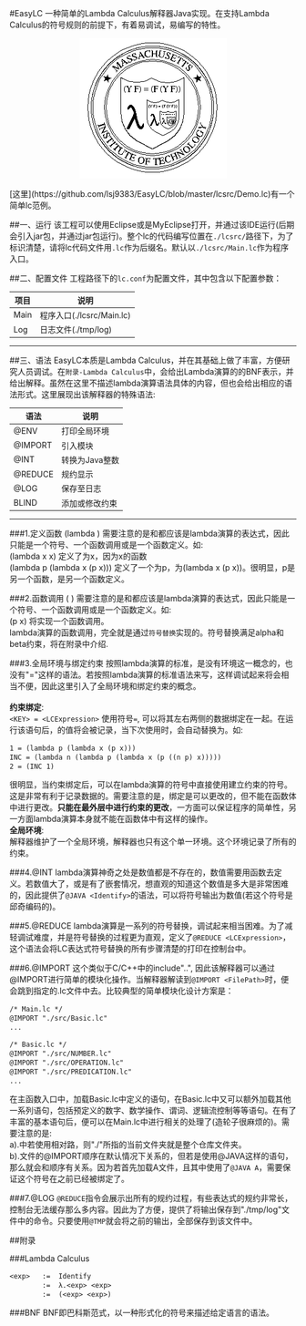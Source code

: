 #EasyLC
一种简单的Lambda Calculus解释器Java实现。在支持Lambda Calculus的符号规则的前提下，有着易调试，易编写的特性。
<p align="center">
  <img src="https://github.com/lsj9383/EasyLC/blob/master/icon/title.png?raw=true" alt="Y"/>
</p>
[这里](https://github.com/lsj9383/EasyLC/blob/master/lcsrc/Demo.lc)有一个简单lc范例。
	
##一、运行
该工程可以使用Eclipse或是MyEclipse打开，并通过该IDE运行(后期会引入jar包，并通过jar包运行)。整个lc的代码编写位置在`./lcsrc/`路径下，为了标识清楚，请将lc代码文件用`.lc`作为后缀名。默认以`./lcsrc/Main.lc`作为程序入口。

##二、配置文件
工程路径下的`lc.conf`为配置文件，其中包含以下配置参数：

项目 | 说明 
-----|-----------------------------
Main | 程序入口(./lcsrc/Main.lc)
Log  | 日志文件(./tmp/log)
-----------------------------------

##三、语法
EasyLC本质是Lambda Calculus，并在其基础上做了丰富，方便研究人员调试。在`附录-Lambda Calculus`中，会给出Lambda演算的的BNF表示，并给出解释。虽然在这里不描述lambda演算语法具体的内容，但也会给出相应的语法形式。这里展现出该解释器的特殊语法:

语法    | 说明 
--------|------
@ENV    | 打印全局环境
@IMPORT | 引入模块
@INT    | 转换为Java整数
@REDUCE | 规约显示
@LOG    | 保存至日志
BLIND   | 添加或修改约束
---------------------------

###1.定义函数
(lambda <param> <body>)
需要注意的是<param>和<body>都应该是lambda演算的表达式，因此只能是一个符号、一个函数调用或是一个函数定义。如:<br>
(lambda x x) 定义了<param>为x，<body>因为x的函数
<br>
(lambda p (lambda x (p x))) 定义了一个<param>为p，<body>为(lambda x (p x))。很明显，p是另一个函数，<body>是另一个函数定义。

###2.函数调用
(<fun> <param>)
需要注意的是<fun>和<param>都应该是lambda演算的表达式，因此只能是一个符号、一个函数调用或是一个函数定义。如:<br>
(p x) 将实现一个函数调用。<br>
lambda演算的函数调用，完全就是通过`符号替换`实现的。符号替换满足alpha和beta约束，将在附录中介绍.

###3.全局环境与绑定约束
按照lambda演算的标准，是没有环境这一概念的，也没有"="这样的语法。若按照lambda演算的标准语法来写，这样调试起来将会相当不便，因此这里引入了全局环境和绑定约束的概念。<br>
<br>
**约束绑定**:<br>
`<KEY> = <LCExpression>`
使用符号`=`, 可以将其左右两侧的数据绑定在一起。在运行该语句后，<KEY>的值将会被记录，当下次使用<KEY>时，会自动替换为<LCExpression>。如:<br>
```LC
1 = (lambda p (lambda x (p x)))
INC = (lambda n (lambda p (lambda x (p ((n p) x)))))
2 = (INC 1)
```
很明显，当约束绑定后，可以在lambda演算的符号中直接使用建立约束的符号。这是非常有利于记录数据的。需要注意的是，绑定是可以更改的，但不能在函数体中进行更改。**只能在最外层中进行约束的更改**，一方面可以保证程序的简单性，另一方面lambda演算本身就不能在函数体中有这样的操作。
<br>
**全局环境**:<br>
解释器维护了一个全局环境，解释器也只有这个单一环境。这个环境记录了所有的约束。

###4.@INT
lambda演算神奇之处是数值都是不存在的，数值需要用函数去定义。若数值大了，或是有了嵌套情况，想直观的知道这个数值是多大是非常困难的，因此提供了`@JAVA <Identify>`的语法，可以将符号输出为数值(若这个符号是邱奇编码的)。

###5.@REDUCE
lambda演算是一系列的符号替换，调试起来相当困难。为了减轻调试难度，并是符号替换的过程更为直观，定义了`@REDUCE <LCExpression>`，这个语法会将LC表达式符号替换的所有步骤清楚的打印在控制台中。

###6.@IMPORT
这个类似于C/C++中的include"..", 因此该解释器可以通过@IMPORT进行简单的模块化操作。当解释器解读到`@IMPORT <FilePath>`时，便会跳到指定的.lc文件中去。比较典型的简单模块化设计方案是：
```LC
/* Main.lc */
@IMPORT "./src/Basic.lc"
...
```

```LC
/* Basic.lc */
@IMPORT "./src/NUMBER.lc"
@IMPORT "./src/OPERATION.lc"
@IMPORT "./src/PREDICATION.lc"
...
```

在主函数入口中，加载Basic.lc中定义的语句，在Basic.lc中又可以额外加载其他一系列语句，包括预定义的数字、数学操作、谓词、逻辑流控制等等语句。在有了丰富的基本语句后，便可以在Main.lc中进行相关的处理了(造轮子很麻烦的)。需要注意的是:<br>
a).<FilePath>中若使用相对路，则"./"所指的当前文件夹就是整个仓库文件夹。<br>
b).文件的@IMPORT顺序在默认情况下关系的，但若是使用@JAVA这样的语句，那么就会和顺序有关系。因为若首先加载A文件，且其中使用了`@JAVA A`，需要保证这个符号在之前已经被绑定了。

###7.@LOG
`@REDUCE`指令会展示出所有的规约过程，有些表达式的规约非常长，控制台无法缓存那么多内容。因此为了方便，提供了将输出保存到"./tmp/log"文件中的命令。只要使用`@TMP`就会将之前的输出，全部保存到该文件中。

##附录

###Lambda Calculus
```
<exp>	:=	Identify
		:=	λ.<exp> <exp>
		:=	(<exp> <exp>)
```

###BNF
BNF即巴科斯范式，以一种形式化的符号来描述给定语言的语法。
